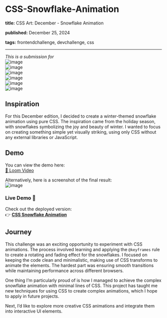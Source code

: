 # CSS-Snowflake-Animation  

**title:** CSS Art: December - Snowflake Animation  

**published:** December 25, 2024  

**tags:** frontendchallenge, devchallenge, css  

---

_This is a submission for_  
![image](https://github.com/user-attachments/assets/fdb8ff8b-d41d-4966-8891-4736f89fcc84)  
![image](https://github.com/user-attachments/assets/ca916f2b-cb09-4fcd-9504-7bf68f708bfe)  
![image](https://github.com/user-attachments/assets/8b148255-23ac-4eca-b05b-df5a115bd910)  
![image](https://github.com/user-attachments/assets/5dd87afb-af82-430f-909b-95d6118cf6dd)  
![image](https://github.com/user-attachments/assets/be6c3ecd-a661-45b1-a338-82e69b844468)  
![image](https://github.com/user-attachments/assets/0623b1bb-5794-4ccd-9657-04cf9999171c)  

## Inspiration  
For this December edition, I decided to create a winter-themed snowflake animation using pure CSS. The inspiration came from the holiday season, with snowflakes symbolizing the joy and beauty of winter. I wanted to focus on creating something simple yet visually striking, using only CSS without any external libraries or JavaScript.  

## Demo  
You can view the demo here:  
[🎥 Loom Video](https://www.loom.com/share/6cf9627dbc4c477ba4e1b4f9cf78b846?sid=c3102125-79ab-44de-9cb8-547a0a946ee1)  

Alternatively, here is a screenshot of the final result:  
![image](https://github.com/user-attachments/assets/2b6be8ca-335c-4c5c-9c55-59875cedfea3)  

### Live Demo 🌟  
Check out the deployed version:  
👉 **[CSS Snowflake Animation](https://supreme-akash-developer.github.io/CSS-Snowflake-Animation/)**  

## Journey  
This challenge was an exciting opportunity to experiment with CSS animations. The process involved learning and applying the `@keyframes` rule to create a rotating and fading effect for the snowflakes. I focused on keeping the code clean and minimalistic, making use of CSS transforms to animate the elements. The hardest part was ensuring smooth transitions while maintaining performance across different browsers.  

One thing I’m particularly proud of is how I managed to achieve the complex snowflake animation with minimal lines of CSS. This project has taught me new techniques for using CSS to create complex animations, which I hope to apply in future projects.  

Next, I’d like to explore more creative CSS animations and integrate them into interactive UI elements.  
